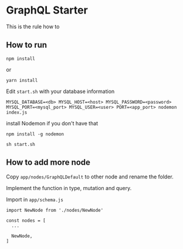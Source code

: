 # GraphQL Starter

This is the rule how to

## How to run

```
npm install
```

or

```
yarn install
```

Edit `start.sh` with your database information

```
MYSQL_DATABASE=<db> MYSQL_HOST=<host> MYSQL_PASSWORD=<password> MYSQL_PORT=<mysql_port> MYSQL_USER=<user> PORT=<app_port> nodemon index.js
```

install Nodemon if you don't have that

```
npm install -g nodemon
```

```
sh start.sh
```

## How to add more node

Copy `app/nodes/GraphQLDefault` to other node and rename the folder.

Implement the function in type, mutation and query.

Import in `app/schema.js`

```
import NewNode from './nodes/NewNode'

const nodes = [
  ...

  NewNode,
]
```